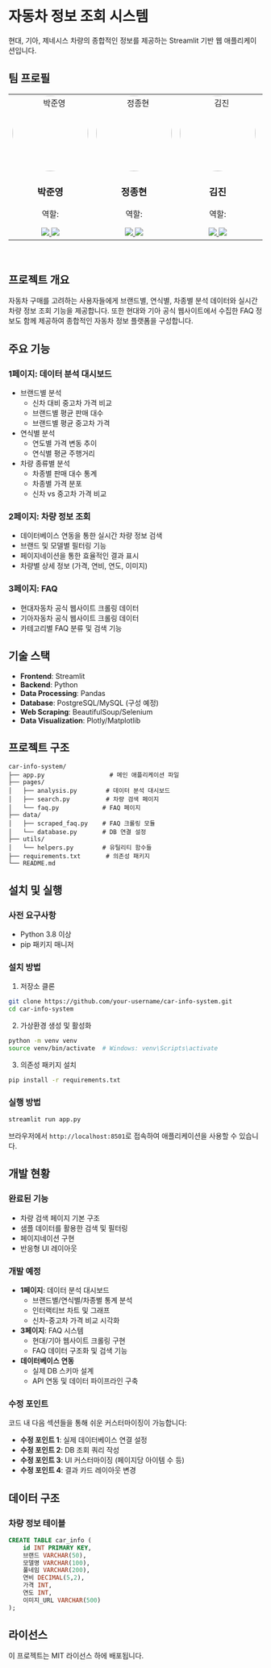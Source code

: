 # 자동차 정보 조회 시스템

현대, 기아, 제네시스 차량의 종합적인 정보를 제공하는 Streamlit 기반 웹 애플리케이션입니다.

## 팀 프로필
<table>
<tr>
<td align="center" width="200">
<img src="https://via.placeholder.com/150" width="150" height="150" style="border-radius: 50%;" alt="박준영"/>
<br />
<h3>박준영</h3>
<p>역할: </p>
<a href="https://github.com/deneb784">
<img src="https://img.shields.io/badge/GitHub-181717?style=flat-square&logo=GitHub&logoColor=white"/>
</a>
<a href="mailto:deneb784@gmail.com">
<img src="https://img.shields.io/badge/Email-EA4335?style=flat-square&logo=Gmail&logoColor=white"/>
</a>
</td>
<td align="center" width="200">
<img src="https://via.placeholder.com/150" width="150" height="150" style="border-radius: 50%;" alt="정종현"/>
<br />
<h3>정종현</h3>
<p>역할: </p>
<a href="https://github.com/myem21">
<img src="https://img.shields.io/badge/GitHub-181717?style=flat-square&logo=GitHub&logoColor=white"/>
</a>
<a href="mailto:myem21@gmail.com">
<img src="https://img.shields.io/badge/Email-EA4335?style=flat-square&logo=Gmail&logoColor=white"/>
</a>
</td>
<td align="center" width="200">
<img src="https://via.placeholder.com/150" width="150" height="150" style="border-radius: 50%;" alt="김진"/>
<br />
<h3>김진</h3>
<p>역할: </p>
<a href="https://github.com/KIMjjjjjjjj">
<img src="https://img.shields.io/badge/GitHub-181717?style=flat-square&logo=GitHub&logoColor=white"/>
</a>
<a href="mailto:jin432101@gmail.com">
<img src="https://img.shields.io/badge/Email-EA4335?style=flat-square&logo=Gmail&logoColor=white"/>
</a>
</td>
<td align="center" width="200">
<img src="https://i.ibb.co/M5m6M0Y/streamlit.png" width="150" height="150" style="border-radius: 50%;" alt="김지훈"/>
<br />
<h3>김지훈</h3>
<p>역할: </p>
<a href="https://github.com/ddeeqq">
<img src="https://img.shields.io/badge/GitHub-181717?style=flat-square&logo=GitHub&logoColor=white"/>
</a>
<a href="mailto:jihanki3@naver.com">
<img src="https://img.shields.io/badge/Email-EA4335?style=flat-square&logo=Gmail&logoColor=white"/>
</a>
</td>
</tr>
</table>

<br>

## 프로젝트 개요

자동차 구매를 고려하는 사용자들에게 브랜드별, 연식별, 차종별 분석 데이터와 실시간 차량 정보 조회 기능을 제공합니다. 또한 현대와 기아 공식 웹사이트에서 수집한 FAQ 정보도 함께 제공하여 종합적인 자동차 정보 플랫폼을 구성합니다.

## 주요 기능

### 1페이지: 데이터 분석 대시보드
- 브랜드별 분석
  - 신차 대비 중고차 가격 비교
  - 브랜드별 평균 판매 대수
  - 브랜드별 평균 중고차 가격
- 연식별 분석
  - 연도별 가격 변동 추이
  - 연식별 평균 주행거리
- 차량 종류별 분석
  - 차종별 판매 대수 통계
  - 차종별 가격 분포
  - 신차 vs 중고차 가격 비교

### 2페이지: 차량 정보 조회
- 데이터베이스 연동을 통한 실시간 차량 정보 검색
- 브랜드 및 모델별 필터링 기능
- 페이지네이션을 통한 효율적인 결과 표시
- 차량별 상세 정보 (가격, 연비, 연도, 이미지)

### 3페이지: FAQ
- 현대자동차 공식 웹사이트 크롤링 데이터
- 기아자동차 공식 웹사이트 크롤링 데이터
- 카테고리별 FAQ 분류 및 검색 기능

## 기술 스택

- **Frontend**: Streamlit
- **Backend**: Python
- **Data Processing**: Pandas
- **Database**: PostgreSQL/MySQL (구성 예정)
- **Web Scraping**: BeautifulSoup/Selenium
- **Data Visualization**: Plotly/Matplotlib

## 프로젝트 구조

```
car-info-system/
├── app.py                  # 메인 애플리케이션 파일
├── pages/
│   ├── analysis.py        # 데이터 분석 대시보드
│   ├── search.py          # 차량 검색 페이지
│   └── faq.py            # FAQ 페이지
├── data/
│   ├── scraped_faq.py    # FAQ 크롤링 모듈
│   └── database.py       # DB 연결 설정
├── utils/
│   └── helpers.py        # 유틸리티 함수들
├── requirements.txt       # 의존성 패키지
└── README.md
```

## 설치 및 실행

### 사전 요구사항
- Python 3.8 이상
- pip 패키지 매니저

### 설치 방법

1. 저장소 클론
```bash
git clone https://github.com/your-username/car-info-system.git
cd car-info-system
```

2. 가상환경 생성 및 활성화
```bash
python -m venv venv
source venv/bin/activate  # Windows: venv\Scripts\activate
```

3. 의존성 패키지 설치
```bash
pip install -r requirements.txt
```

### 실행 방법

```bash
streamlit run app.py
```

브라우저에서 `http://localhost:8501`로 접속하여 애플리케이션을 사용할 수 있습니다.

## 개발 현황

### 완료된 기능
- 차량 검색 페이지 기본 구조
- 샘플 데이터를 활용한 검색 및 필터링
- 페이지네이션 구현
- 반응형 UI 레이아웃

### 개발 예정
- **1페이지**: 데이터 분석 대시보드
  - 브랜드별/연식별/차종별 통계 분석
  - 인터랙티브 차트 및 그래프
  - 신차-중고차 가격 비교 시각화
- **3페이지**: FAQ 시스템
  - 현대/기아 웹사이트 크롤링 구현
  - FAQ 데이터 구조화 및 검색 기능
- **데이터베이스 연동**
  - 실제 DB 스키마 설계
  - API 연동 및 데이터 파이프라인 구축

### 수정 포인트

코드 내 다음 섹션들을 통해 쉬운 커스터마이징이 가능합니다:

- **수정 포인트 1**: 실제 데이터베이스 연결 설정
- **수정 포인트 2**: DB 조회 쿼리 작성
- **수정 포인트 3**: UI 커스터마이징 (페이지당 아이템 수 등)
- **수정 포인트 4**: 결과 카드 레이아웃 변경

## 데이터 구조

### 차량 정보 테이블
```sql
CREATE TABLE car_info (
    id INT PRIMARY KEY,
    브랜드 VARCHAR(50),
    모델명 VARCHAR(100),
    풀네임 VARCHAR(200),
    연비 DECIMAL(5,2),
    가격 INT,
    연도 INT,
    이미지_URL VARCHAR(500)
);
```

## 라이선스

이 프로젝트는 MIT 라이선스 하에 배포됩니다.
